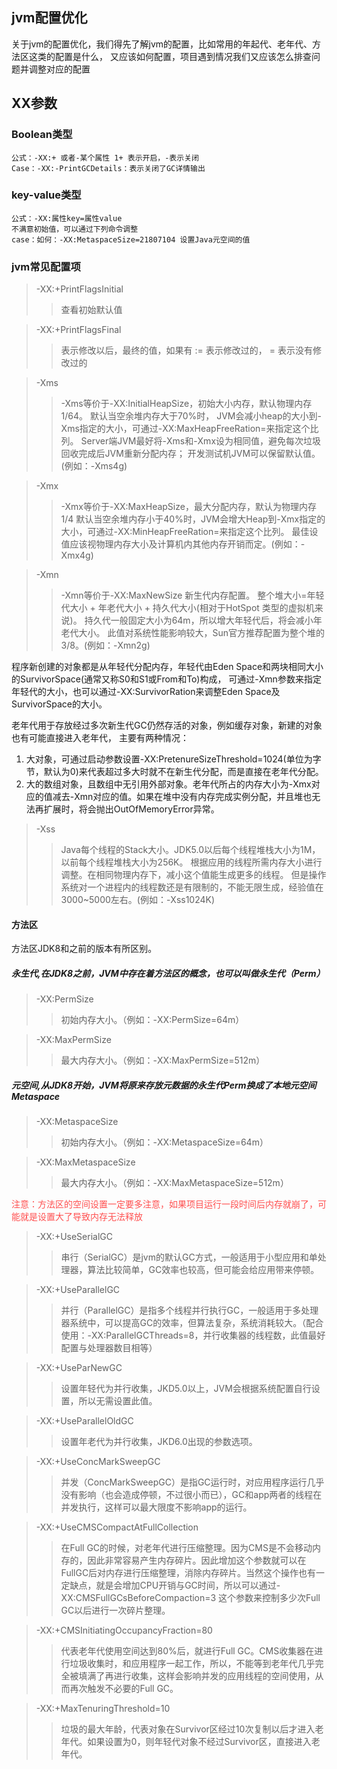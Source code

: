 ## jvm配置优化

关于jvm的配置优化，我们得先了解jvm的配置，比如常用的年起代、老年代、方法区这类的配置是什么，
又应该如何配置，项目遇到情况我们又应该怎么排查问题并调整对应的配置

## XX参数

### Boolean类型

~~~
公式：-XX:+ 或者-某个属性 1+ 表示开启，-表示关闭
Case：-XX:-PrintGCDetails：表示关闭了GC详情输出
~~~

### key-value类型

~~~
公式：-XX:属性key=属性value
不满意初始值，可以通过下列命令调整
case：如何：-XX:MetaspaceSize=21807104 设置Java元空间的值
~~~

### jvm常见配置项

> -XX:+PrintFlagsInitial
>> 查看初始默认值

> -XX:+PrintFlagsFinal
>> 表示修改以后，最终的值，如果有 := 表示修改过的， = 表示没有修改过的

> -Xms
>> -Xms等价于-XX:InitialHeapSize，初始大小内存，默认物理内存1/64。
  默认当空余堆内存大于70%时， JVM会减小heap的大小到-Xms指定的大小，可通过-XX:MaxHeapFreeRation=来指定这个比列。
  Server端JVM最好将-Xms和-Xmx设为相同值，避免每次垃圾回收完成后JVM重新分配内存；
  开发测试机JVM可以保留默认值。(例如：-Xms4g)

> -Xmx
>> -Xmx等价于-XX:MaxHeapSize，最大分配内存，默认为物理内存1/4
  默认当空余堆内存小于40%时，JVM会增大Heap到-Xmx指定的大小，可通过-XX:MinHeapFreeRation=来指定这个比列。
  最佳设值应该视物理内存大小及计算机内其他内存开销而定。(例如：-Xmx4g)

> -Xmn
>> -Xmn等价于-XX:MaxNewSize 新生代内存配置。
  整个堆大小=年轻代大小 + 年老代大小 + 持久代大小(相对于HotSpot 类型的虚拟机来说)。
  持久代一般固定大小为64m，所以增大年轻代后，将会减小年老代大小。
  此值对系统性能影响较大，Sun官方推荐配置为整个堆的3/8。(例如：-Xmn2g)

程序新创建的对象都是从年轻代分配内存，年轻代由Eden Space和两块相同大小的SurvivorSpace(通常又称S0和S1或From和To)构成，
可通过-Xmn参数来指定年轻代的大小，也可以通过-XX:SurvivorRation来调整Eden Space及SurvivorSpace的大小。

老年代用于存放经过多次新生代GC仍然存活的对象，例如缓存对象，新建的对象也有可能直接进入老年代，
主要有两种情况：
1. 大对象，可通过启动参数设置-XX:PretenureSizeThreshold=1024(单位为字节，默认为0)来代表超过多大时就不在新生代分配，而是直接在老年代分配。
2. 大的数组对象，且数组中无引用外部对象。老年代所占的内存大小为-Xmx对应的值减去-Xmn对应的值。如果在堆中没有内存完成实例分配，并且堆也无法再扩展时，将会抛出OutOfMemoryError异常。

> -Xss
>> Java每个线程的Stack大小。JDK5.0以后每个线程堆栈大小为1M，以前每个线程堆栈大小为256K。 
> 根据应用的线程所需内存大小进行调整。在相同物理内存下，减小这个值能生成更多的线程。 
> 但是操作系统对一个进程内的线程数还是有限制的，不能无限生成，经验值在3000~5000左右。(例如：-Xss1024K)

#### 方法区
方法区JDK8和之前的版本有所区别。

##### 永生代,在JDK8之前，JVM中存在着方法区的概念，也可以叫做永生代（Perm）
> -XX:PermSize
>> 初始内存大小。（例如：-XX:PermSize=64m）

> -XX:MaxPermSize
>> 最大内存大小。（例如：-XX:MaxPermSize=512m）

##### 元空间,从JDK8开始，JVM将原来存放元数据的永生代Perm换成了本地元空间Metaspace
> -XX:MetaspaceSize
>> 初始内存大小。（例如：-XX:MetaspaceSize=64m）

> -XX:MaxMetaspaceSize
>> 最大内存大小。（例如：-XX:MaxMetaspaceSize=512m）

<div style="color: #ff5050" >
注意：方法区的空间设置一定要多注意，如果项目运行一段时间后内存就崩了，可能就是设置大了导致内存无法释放
</div>

> -XX:+UseSerialGC
>> 串行（SerialGC）是jvm的默认GC方式，一般适用于小型应用和单处理器，算法比较简单，GC效率也较高，但可能会给应用带来停顿。

> -XX:+UseParallelGC
>> 并行（ParallelGC）是指多个线程并行执行GC，一般适用于多处理器系统中，可以提高GC的效率，但算法复杂，系统消耗较大。（配合使用：-XX:ParallelGCThreads=8，并行收集器的线程数，此值最好配置与处理器数目相等）

> -XX:+UseParNewGC
>> 设置年轻代为并行收集，JKD5.0以上，JVM会根据系统配置自行设置，所以无需设置此值。

> -XX:+UseParallelOldGC
>> 设置年老代为并行收集，JKD6.0出现的参数选项。

> -XX:+UseConcMarkSweepGC
>> 并发（ConcMarkSweepGC）是指GC运行时，对应用程序运行几乎没有影响（也会造成停顿，不过很小而已），GC和app两者的线程在并发执行，这样可以最大限度不影响app的运行。

> -XX:+UseCMSCompactAtFullCollection
>> 在Full GC的时候，对老年代进行压缩整理。因为CMS是不会移动内存的，因此非常容易产生内存碎片。因此增加这个参数就可以在FullGC后对内存进行压缩整理，消除内存碎片。当然这个操作也有一定缺点，就是会增加CPU开销与GC时间，所以可以通过-XX:CMSFullGCsBeforeCompaction=3 这个参数来控制多少次Full GC以后进行一次碎片整理。

> -XX:+CMSInitiatingOccupancyFraction=80
>> 代表老年代使用空间达到80%后，就进行Full GC。CMS收集器在进行垃圾收集时，和应用程序一起工作，所以，不能等到老年代几乎完全被填满了再进行收集，这样会影响并发的应用线程的空间使用，从而再次触发不必要的Full GC。

> -XX:+MaxTenuringThreshold=10
>> 垃圾的最大年龄，代表对象在Survivor区经过10次复制以后才进入老年代。如果设置为0，则年轻代对象不经过Survivor区，直接进入老年代。
